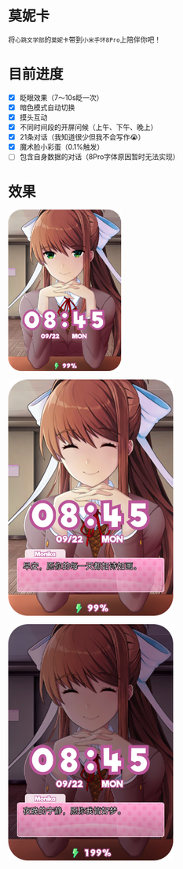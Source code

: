 # 莫妮卡
将`心跳文学部`的`莫妮卡`带到`小米手环8Pro`上陪伴你吧！

# 目前进度

- [x] 眨眼效果（7～10s眨一次）
- [x] 暗色模式自动切换
- [x] 摸头互动
- [x] 不同时间段的开屏问候（上午、下午、晚上）
- [x] 21条对话（我知道很少但我不会写作😭）
- [x] 魔术脸小彩蛋（0.1%触发）
- [ ] 包含自身数据的对话（8Pro字体原因暂时无法实现）

# 效果
![预览](/images/preview.png)

![预览](/images/1.png)

![预览](/images/2.png)